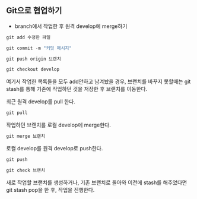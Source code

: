 ## Git으로 협업하기

- branch에서 작업한 후 원격 develop에 merge하기

```java
git add 수정한 파일
```

```java
git commit -m "커밋 메시지"
```

```java
git push origin 브랜치
```

```java
git checkout develop
```

여기서 작업한 목록들을 모두 add안하고 남겨놨을 경우, 브랜치를 바꾸지 못할때는 git stash를 통해 기존에 작업하던 것을 저장한 후 브랜치를 이동한다.

최근 원격 develop를 pull 한다.
```java
git pull
```

작업하던 브랜치를 로컬 develop에 merge한다.
```java
git merge 브랜치
```

로컬 develop를 원격 develop로 push한다.
```java
git push
```

```java
git check 브랜치
```
새로 작업할 브랜치를 생성하거나, 기존 브랜치로 돌아와 이전에 stash를 해주었다면 git stash pop을 한 후, 작업을 진행한다.

